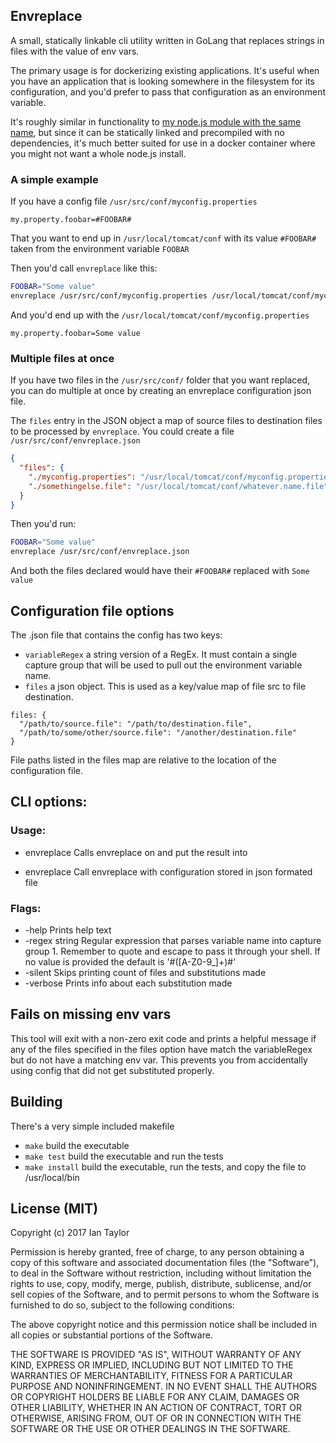 ## Envreplace

A small, statically linkable cli utility written in GoLang that replaces strings in files with the value of env vars.

The primary usage is for dockerizing existing applications. It's useful when you have an application that is looking somewhere in the filesystem for its configuration, and you'd prefer to pass that configuration as an environment variable.

It's roughly similar in functionality to [my node.js module with the same name](https://www.npmjs.com/package/envreplace), but since it can be statically linked and precompiled with no dependencies, it's much better suited for use in a docker container where you might not want a whole node.js install.

### A simple example

If you have a config file `/usr/src/conf/myconfig.properties`
```
my.property.foobar=#FOOBAR#
```
That you want to end up in `/usr/local/tomcat/conf` with its value `#FOOBAR#` taken from the environment variable `FOOBAR`

Then you'd call `envreplace` like this:
```bash
FOOBAR="Some value"
envreplace /usr/src/conf/myconfig.properties /usr/local/tomcat/conf/myconfig.properties
```
And you'd end up with the `/usr/local/tomcat/conf/myconfig.properties`
```
my.property.foobar=Some value
```

### Multiple files at once

If you have two files in the `/usr/src/conf/` folder that you want replaced, you can do multiple at once by creating an envreplace configuration json file.

The `files` entry in the JSON object a map of source files to destination files to be processed by `envreplace`.
You could create a file `/usr/src/conf/envreplace.json`
```json
{
  "files": {
    "./myconfig.properties": "/usr/local/tomcat/conf/myconfig.properties",
    "./somethingelse.file": "/usr/local/tomcat/conf/whatever.name.file"
  }
}
```

Then you'd run:
```bash
FOOBAR="Some value"
envreplace /usr/src/conf/envreplace.json
```
And both the files declared would have their `#FOOBAR#` replaced with `Some value`

## Configuration file options
The .json file that contains the config has two keys:
* `variableRegex` a string version of a RegEx.  It must contain a single capture group that will be used to pull out the environment variable name.
* `files` a json object.  This is used as a key/value map of file src to file destination.
```
files: {
  "/path/to/source.file": "/path/to/destination.file",
  "/path/to/some/other/source.file": "/another/destination.file"
}
```

File paths listed in the files map are relative to the location of the configuration file.

## CLI options:

### Usage:
  * envreplace <srcFile> <destFile>
      Calls envreplace on <srcFile> and put the result into <destFile>

  * envreplace <configfile>
      Call envreplace with configuration stored in json formated file <configfile>

### Flags:
  * -help
      Prints help text
  * -regex string
      Regular expression that parses variable name into capture group 1. Remember to quote and escape to pass it through your shell. If no value is provided the default is '#([A-Z0-9_]+)#'
  * -silent
      Skips printing count of files and substitutions made
  * -verbose
      Prints info about each substitution made

## Fails on missing env vars
This tool will exit with a non-zero exit code and prints a helpful message if any of the files specified in the files option have match the variableRegex but do not have a matching env var.  This prevents you from accidentally using config that did not get substituted properly.

## Building
There's a very simple included makefile

* `make` build the executable
* `make test` build the executable and run the tests
* `make install` build the executable, run the tests, and copy the file to /usr/local/bin

## License (MIT)

Copyright (c) 2017 Ian Taylor

Permission is hereby granted, free of charge, to any person obtaining a copy
of this software and associated documentation files (the "Software"), to deal
in the Software without restriction, including without limitation the rights
to use, copy, modify, merge, publish, distribute, sublicense, and/or sell
copies of the Software, and to permit persons to whom the Software is
furnished to do so, subject to the following conditions:

The above copyright notice and this permission notice shall be included in all
copies or substantial portions of the Software.

THE SOFTWARE IS PROVIDED "AS IS", WITHOUT WARRANTY OF ANY KIND, EXPRESS OR
IMPLIED, INCLUDING BUT NOT LIMITED TO THE WARRANTIES OF MERCHANTABILITY,
FITNESS FOR A PARTICULAR PURPOSE AND NONINFRINGEMENT. IN NO EVENT SHALL THE
AUTHORS OR COPYRIGHT HOLDERS BE LIABLE FOR ANY CLAIM, DAMAGES OR OTHER
LIABILITY, WHETHER IN AN ACTION OF CONTRACT, TORT OR OTHERWISE, ARISING FROM,
OUT OF OR IN CONNECTION WITH THE SOFTWARE OR THE USE OR OTHER DEALINGS IN THE
SOFTWARE.
